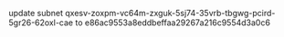 update subnet qxesv-zoxpm-vc64m-zxguk-5sj74-35vrb-tbgwg-pcird-5gr26-62oxl-cae to e86ac9553a8eddbeffaa29267a216c9554d3a0c6